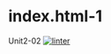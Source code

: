 # index.html-1
Unit2-02
[![linter](https://github.com/<Colette-Wong>/<Unit2-02>/workflows/linter/badge.svg)](https://github.com/marketplace/actions/super-linter)       
